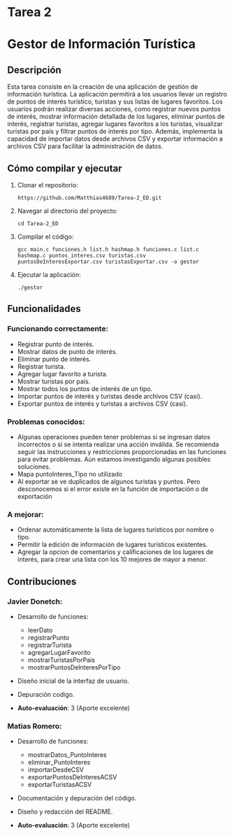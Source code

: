 # Tarea 2
# Gestor de Información Turística

## Descripción
Esta tarea consiste en la creación de una aplicación de gestión de información turística. La aplicación permitirá a los usuarios llevar un registro de puntos de interés turístico, turistas y sus listas de lugares favoritos. Los usuarios podrán realizar diversas acciones, como registrar nuevos puntos de interés, mostrar información detallada de los lugares, eliminar puntos de interés, registrar turistas, agregar lugares favoritos a los turistas, visualizar turistas por país y filtrar puntos de interés por tipo. Además, implementa la capacidad de importar datos desde archivos CSV y exportar información a archivos CSV para facilitar la administración de datos. 


## Cómo compilar y ejecutar

1. Clonar el repositorio:
    
    ```
    https://github.com/Matthias4689/Tarea-2_ED.git
    
    ```
    
2. Navegar al directorio del proyecto:
    
    ```
    cd Tarea-2_ED
    
    ```
    
3. Compilar el código:
    
    ```
    gcc main.c funciones.h list.h hashmap.h funciones.c list.c hashmap.c puntos_interes.csv turistas.csv puntosDeInteresExportar.csv turistasExportar.csv -o gestor
    
    ```
    
4. Ejecutar la aplicación:
    
    ```
    ./gestor
    
    ```
    

## Funcionalidades

### Funcionando correctamente:

- Registrar punto de interés.
- Mostrar datos de punto de interés.
- Eliminar punto de interés.
- Registrar turista.
- Agregar lugar favorito a turista.
- Mostrar turistas por país.
- Mostrar todos los puntos de interés de un tipo.
- Importar puntos de interés y turistas desde archivos CSV (casi).
- Exportar puntos de interés y turistas a archivos CSV (casi).

### Problemas conocidos:

- Algunas operaciones pueden tener problemas si se ingresan datos incorrectos o si se intenta realizar una acción inválida. Se recomienda seguir las instrucciones y restricciones proporcionadas en las funciones para evitar problemas. Aún estamos investigando algunas posibles soluciones.
- Mapa puntoInteres_Tipo no utilizado
- Al exportar se ve duplicados de algunos turistas y puntos. Pero desconocemos si el error existe en la función de importación o de exportación

### A mejorar:

- Ordenar automáticamente la lista de lugares turísticos por nombre o tipo.
- Permitir la edición de información de lugares turísticos existentes.
- Agregar la opcion de comentarios y calificaciones de los lugares de interés, para crear una lista con los 10 mejores de mayor a menor.

## Contribuciones

### Javier Donetch:

- Desarrollo de funciones:
    - leerDato
    - registrarPunto
    - registrarTurista
    - agregarLugarFavorito
    - mostrarTuristasPorPais
    - mostrarPuntosDeInteresPorTipo
  
- Diseño inicial de la interfaz de usuario.
  
- Depuración codigo.
  
- **Auto-evaluación**: 3 (Aporte excelente)

### Matias Romero:

- Desarrollo de funciones:
  - mostrarDatos_PuntoInteres
  - eliminar_PuntoInteres
  - importarDesdeCSV
  - exportarPuntosDeInteresACSV
  - exportarTuristasACSV
  
- Documentación y depuración del código.
  
- Diseño y redacción del README.
  
- **Auto-evaluación**: 3 (Aporte excelente)

